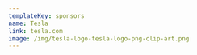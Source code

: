 ```yaml
---
templateKey: sponsors
name: Tesla
link: tesla.com
image: /img/tesla-logo-tesla-logo-png-clip-art.png
---
```

